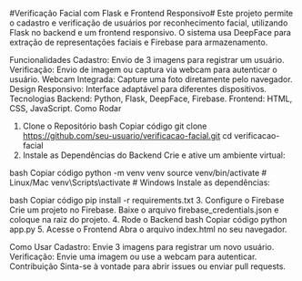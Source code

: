 #Verificação Facial com Flask e Frontend Responsivo#
Este projeto permite o cadastro e verificação de usuários por reconhecimento facial, utilizando Flask no backend e um frontend responsivo. O sistema usa DeepFace para extração de representações faciais e Firebase para armazenamento.

Funcionalidades
Cadastro: Envio de 3 imagens para registrar um usuário.
Verificação: Envio de imagem ou captura via webcam para autenticar o usuário.
Webcam Integrada: Capture uma foto diretamente pelo navegador.
Design Responsivo: Interface adaptável para diferentes dispositivos.
Tecnologias
Backend: Python, Flask, DeepFace, Firebase.
Frontend: HTML, CSS, JavaScript.
Como Rodar
1. Clone o Repositório
bash
Copiar código
git clone https://github.com/seu-usuario/verificacao-facial.git
cd verificacao-facial
2. Instale as Dependências do Backend
Crie e ative um ambiente virtual:

bash
Copiar código
python -m venv venv
source venv/bin/activate  # Linux/Mac
venv\Scripts\activate     # Windows
Instale as dependências:

bash
Copiar código
pip install -r requirements.txt
3. Configure o Firebase
Crie um projeto no Firebase.
Baixe o arquivo firebase_credentials.json e coloque na raiz do projeto.
4. Rode o Backend
bash
Copiar código
python app.py
5. Acesse o Frontend
Abra o arquivo index.html no seu navegador.

Como Usar
Cadastro: Envie 3 imagens para registrar um novo usuário.
Verificação: Envie uma imagem ou use a webcam para autenticar.
Contribuição
Sinta-se à vontade para abrir issues ou enviar pull requests.

